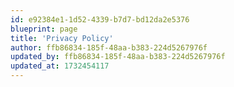 ```yaml
---
id: e92384e1-1d52-4339-b7d7-bd12da2e5376
blueprint: page
title: 'Privacy Policy'
author: ffb86834-185f-48aa-b383-224d5267976f
updated_by: ffb86834-185f-48aa-b383-224d5267976f
updated_at: 1732454117
---
```

